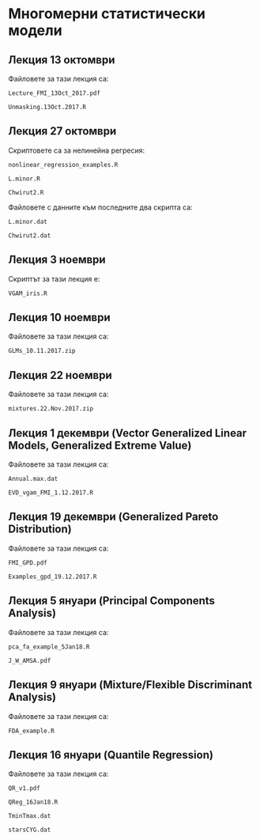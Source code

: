 # Многомерни статистически модели

## Лекция 13 октомври

Файловете за тази лекция са:

    Lecture_FMI_13Oct_2017.pdf

    Unmasking.13Oct.2017.R

## Лекция 27 октомври

Скриптовете са за нелинейна регресия:

    nonlinear_regression_examples.R
    
    L.minor.R
    
    Chwirut2.R
    
Файловете с данните към последните два скрипта са:

    L.minor.dat
    
    Chwirut2.dat

## Лекция 3 ноември

Скриптът за тази лекция е:
    
    VGAM_iris.R

## Лекция 10 ноември

Файловете за тази лекция са:
    
    GLMs_10.11.2017.zip
    
## Лекция 22 ноември

Файловете за тази лекция са:

    mixtures.22.Nov.2017.zip
    
## Лекция 1 декември (Vector Generalized Linear Models, Generalized Extreme Value)

Файловете за тази лекция са:

    Annual.max.dat
    
    EVD_vgam_FMI_1.12.2017.R
    
## Лекция 19 декември (Generalized Pareto Distribution)

Файловете за тази лекция са:

    FMI_GPD.pdf
    
    Examples_gpd_19.12.2017.R  


## Лекция 5 януари (Principal Components Analysis)

Файловете за тази лекция са:

    pca_fa_example_5Jan18.R
    
    J_W_AMSA.pdf
    
## Лекция 9 януари (Mixture/Flexible Discriminant Analysis)

Файловете за тази лекция са:

    FDA_example.R
    
## Лекция 16 януари (Quantile Regression)

Файловете за тази лекция са:

    QR_v1.pdf
    
    QReg_16Jan18.R
    
    TminTmax.dat
    
    starsCYG.dat
